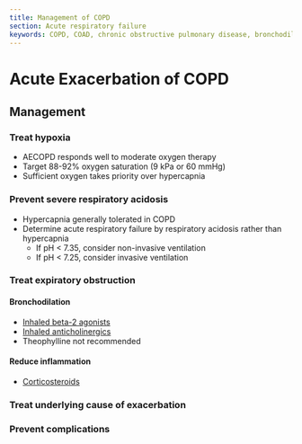 ```yaml
---
title: Management of COPD
section: Acute respiratory failure
keywords: COPD, COAD, chronic obstructive pulmonary disease, bronchodilators
---
```


# Acute Exacerbation of COPD

## Management

### Treat hypoxia

- AECOPD responds well to moderate oxygen therapy
- Target 88-92% oxygen saturation (9 kPa or 60 mmHg)
- Sufficient oxygen takes priority over hypercapnia

### Prevent severe respiratory acidosis

- Hypercapnia generally tolerated in COPD
- Determine acute respiratory failure by respiratory acidosis rather than hypercapnia
  - If pH < 7.35, consider non-invasive ventilation
  - If pH < 7.25, consider invasive ventilation

### Treat expiratory obstruction

#### Bronchodilation

- [Inhaled beta-2 agonists](../drugs/bronchodilators)
- [Inhaled anticholinergics](../drugs/bronchodilators)
- Theophylline not recommended

#### Reduce inflammation

- [Corticosteroids](../drugs/corticosteroids)

### Treat underlying cause of exacerbation

### Prevent complications
